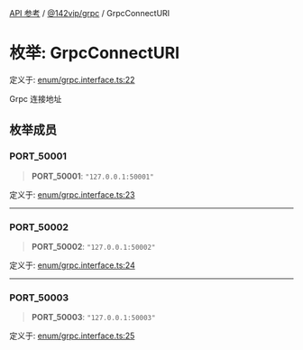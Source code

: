 [API 参考](../../../index.md) / [@142vip/grpc](../index.md) / GrpcConnectURI

# 枚举: GrpcConnectURI

定义于: [enum/grpc.interface.ts:22](https://github.com/142vip/core-x/blob/58a4aca72f73ebc92491a458c9b83754486dc296/packages/grpc/src/enum/grpc.interface.ts#L22)

Grpc 连接地址

## 枚举成员

### PORT\_50001

> **PORT\_50001**: `"127.0.0.1:50001"`

定义于: [enum/grpc.interface.ts:23](https://github.com/142vip/core-x/blob/58a4aca72f73ebc92491a458c9b83754486dc296/packages/grpc/src/enum/grpc.interface.ts#L23)

***

### PORT\_50002

> **PORT\_50002**: `"127.0.0.1:50002"`

定义于: [enum/grpc.interface.ts:24](https://github.com/142vip/core-x/blob/58a4aca72f73ebc92491a458c9b83754486dc296/packages/grpc/src/enum/grpc.interface.ts#L24)

***

### PORT\_50003

> **PORT\_50003**: `"127.0.0.1:50003"`

定义于: [enum/grpc.interface.ts:25](https://github.com/142vip/core-x/blob/58a4aca72f73ebc92491a458c9b83754486dc296/packages/grpc/src/enum/grpc.interface.ts#L25)
